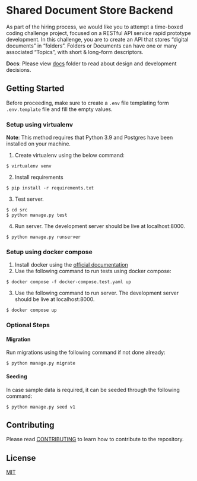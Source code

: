 # Shared Document Store Backend

As part of the hiring process, we would like you to attempt a time-boxed coding challenge project, focused on a RESTful
API service rapid prototype development. In this challenge, you are to create an API that stores “digital documents” in
“folders”. Folders or Documents can have one or many associated “Topics”, with short & long-form descriptors.

**Docs**: Please view [docs](docs/README.md) folder to read about design and development decisions.

## Getting Started

Before proceeding, make sure to create a `.env` file templating form `.env.template`
file and fill the empty values.

### Setup using virtualenv

**Note**: This method requires that Python 3.9 and Postgres have been installed on
your machine.

1. Create virtualenv using the below command:

```shell
$ virtualenv venv
```

2. Install requirements

```shell
$ pip install -r requirements.txt
```

3. Test server.

```shell
$ cd src
$ python manage.py test
```

4. Run server. The development server should be live at localhost:8000.

```shell
$ python manage.py runserver
```

### Setup using docker compose

1. Install docker using the [official documentation](https://docs.docker.com/get-docker/)
2. Use the following command to run tests using docker compose:

```shell
$ docker compose -f docker-compose.test.yaml up
```

3. Use the following command to run server. The development server should be live at localhost:8000.

```shell
$ docker compose up
```

### Optional Steps
#### Migration
Run migrations using the following command if not done already:
```shell
$ python manage.py migrate
```

#### Seeding
In case sample data is required, it can be seeded through the following command:
```shell
$ python manage.py seed v1
```

## Contributing

Please read [CONTRIBUTING](CONTRIBUTING.md) to learn how to contribute to the repository.

## License

[MIT](LICENSE)